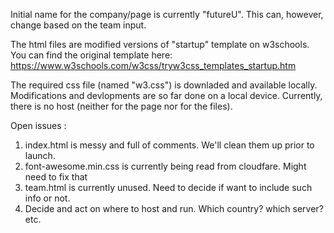 Initial name for the company/page is currently "futureU". This can, however, change based on the team input.

The html files are modified versions of "startup" template on w3schools. You can find the original template here:
https://www.w3schools.com/w3css/tryw3css_templates_startup.htm

The required css file (named "w3.css") is downladed and available locally. Modifications and devlopments are so far done on a local device. Currently, there is no host (neither for the page nor for the files).

Open issues :

1.  index.html is messy and full of comments. We'll clean them up prior to launch.
2.  font-awesome.min.css is currently being read from cloudfare. Might need to fix that
3. team.html is currently unused. Need to decide if want to include such info or not.
4. Decide and act on where to host and run. Which country? which server? etc.

